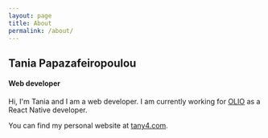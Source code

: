 ```yaml
---
layout: page
title: About
permalink: /about/
---
```


## Tania Papazafeiropoulou

#### Web developer

Hi, I'm Tania and I am a web developer. I am currently working for [OLIO](https://olioex.com/) as a React Native developer.

You can find my personal website at [tany4.com](http://tany4.com).

